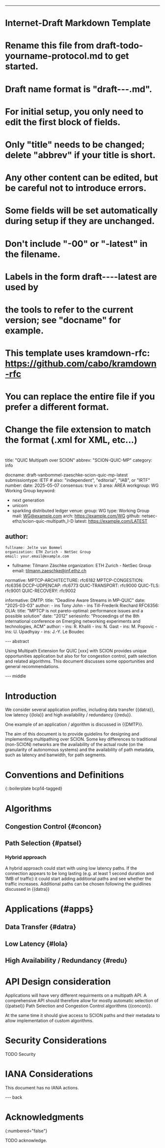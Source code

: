 ---
###
# Internet-Draft Markdown Template
#
# Rename this file from draft-todo-yourname-protocol.md to get started.
# Draft name format is "draft-<yourname>-<workgroup>-<name>.md".
#
# For initial setup, you only need to edit the first block of fields.
# Only "title" needs to be changed; delete "abbrev" if your title is short.
# Any other content can be edited, but be careful not to introduce errors.
# Some fields will be set automatically during setup if they are unchanged.
#
# Don't include "-00" or "-latest" in the filename.
# Labels in the form draft-<yourname>-<workgroup>-<name>-latest are used by
# the tools to refer to the current version; see "docname" for example.
#
# This template uses kramdown-rfc: https://github.com/cabo/kramdown-rfc
# You can replace the entire file if you prefer a different format.
# Change the file extension to match the format (.xml for XML, etc...)
#
###
title: "QUIC Multipath over SCION"
abbrev: "SCION-QUIC-MP"
category: info

docname: draft-vanbommel-zaeschke-scion-quic-mp-latest
submissiontype: IETF  # also: "independent", "editorial", "IAB", or "IRTF"
number:
date: 2025-05-07
consensus: true
v: 3
area: AREA
workgroup: WG Working Group
keyword:
 - next generation
 - unicorn
 - sparkling distributed ledger
venue:
  group: WG
  type: Working Group
  mail: WG@example.com
  arch: https://example.com/WG
  github: netsec-ethz/scion-quic-multipath_I-D
  latest: https://example.com/LATEST

author:
 -
    fullname: Jelte van Bommel
    organization: ETH Zurich - NetSec Group
    email: your.email@example.com
 -
    fullname: Tilmann Zäschke
    organization: ETH Zurich - NetSec Group
    email: tilmann.zaeschke@inf.ethz.ch

normative:
  MPTCP-ARCHITECTURE: rfc6182
  MPTCP-CONGESTION: rfc6356
  DCCP-UDPENCAP: rfc6773 
  QUIC-TRANSPORT: rfc9000
  QUIC-TLS: rfc9001
  QUIC-RECOVERY: rfc9002

informative:
  DMTP: 
    title: "Deadline Aware Streams in MP-QUIC"
    date: "2025-03-03"
    author: 
    - 
      ins Tony John
    -
      ins Till-Frederik Riechard 
  RFC6356:
  OLIA:
    title: "MPTCP is not pareto-optimal: performance issues and
a possible solution"
    date: "2012"
    seriesinfo: "Proceedings of the 8th international conference on
Emerging networking experiments and technologies, ACM"
    author:
    -
      ins: R. Khalili
    -
      ins: N. Gast
    -
      ins: M. Popovic
    -
      ins: U. Upadhyay
    -
      ins: J.-Y. Le Boudec

--- abstract

Using Multipath Extension for QUIC [xxx] with SCION provides unique
opportunities application but also for for congestion control, 
path selection and related algorithms.
This document discusses some opportunities and general recommendations.

--- middle

# Introduction

We consider several application profiles, including data transfer {{datra}},
low latency {{lola}} and high availability / redundancy {{redu}}.

One example of an application / algorithm is discussed in {{DMTP}}.

The aim of this document is to provide guidelins for designing and 
implementing multipathing over SCION. Some key differences to traditional
(non-SCION) networks are the availability of the actual route (on the 
granularity of autonomous systems) and the availability of path metadata,
such as latency and banwidth, for path segments.


# Conventions and Definitions

{::boilerplate bcp14-tagged}





# Algorithms

## Congestion Control {#concon}


## Path Selection {#patsel}

### Hybrid approach
A hybrid approach could start with using low latency paths. If the 
connection appears to be long lasting (e.g. at least 1 second duration
and 1MB of traffic) it could start adding additional paths and see whether
the traffic increases. Additional paths can be chosen following the 
guidlines discussed in {{datra}}
  


# Applications (#apps}

## Data Transfer {#datra}

## Low Latency {#lola}

## High Availability / Redundancy {#redu}

# API Design consideration

Applications will have very different requirments on a multipath API.
A comprehensive API should therefore allow for mostly automatic selection 
of {{patsel}} Path Selection and Congestion Control algorithms {{concon}}.

At the same time it should give access to SCION paths and their metadata 
to allow implementation of custom algorithms.



# Security Considerations

TODO Security


# IANA Considerations

This document has no IANA actions.


--- back

# Acknowledgments
{:numbered="false"}

TODO acknowledge.
